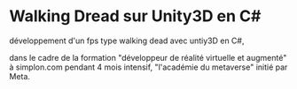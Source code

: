 # Walking Dread sur Unity3D en C#
développement d'un fps type walking dead avec untiy3D en C#,

dans le cadre de la formation "développeur de réalité virtuelle et augmenté" à simplon.com pendant 4 mois intensif, "l'académie du metaverse" initié par Meta.
 


